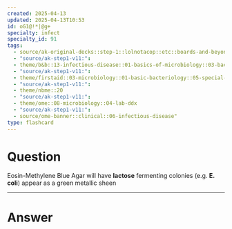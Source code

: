 ```yaml
---
created: 2025-04-13
updated: 2025-04-13T10:53
id: oG1@!*|@g+
specialty: infect
specialty_id: 91
tags:
  - source/ak-original-decks::step-1::lolnotacop::etc::boards-and-beyond-micro::basics-of-micro
  - "source/ak-step1-v11:": 
  - theme/b&b::13-infectious-disease::01-basics-of-microbiology::03-bacterial-culture
  - "source/ak-step1-v11:": 
  - theme/firstaid::03-microbiology::01-basic-bacteriology::05-special-culture-requirements
  - "source/ak-step1-v11:": 
  - theme/nbme::20
  - "source/ak-step1-v11:": 
  - theme/ome::08-microbiology::04-lab-ddx
  - "source/ak-step1-v11:": 
  - source/ome-banner::clinical::06-infectious-disease"
type: flashcard
---
```


# Question
Eosin-Methylene Blue Agar will have **lactose** fermenting colonies (e.g. **E. coli**) appear as a green metallic sheen

---

# Answer
